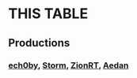 # THIS TABLE
## Productions
### [ech0by](https://github.com/ech0by), [Storm](https://github.com/St0rMs1), [ZionRT](https://github.com/ZionRT), [Aedan](https://github.com/43210-1)
